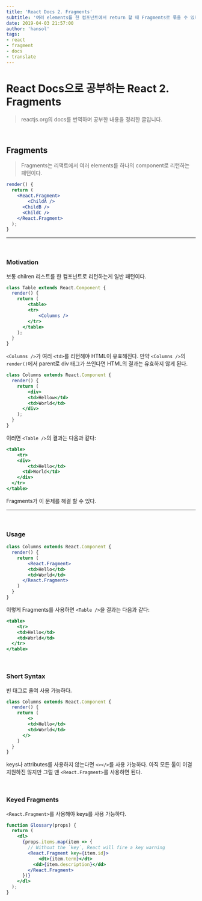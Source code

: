 ```yaml
---
title: 'React Docs 2. Fragments'
subtitle: '여러 elements를 한 컴포넌트에서 return 할 때 Fragments로 묶을 수 있다'
date: 2019-04-03 21:57:00
author: 'hansol'
tags:
- react
- fragment
- docs
- translate
---
```


# React Docs으로 공부하는 React 2. Fragments

> reactjs.org의 docs를 번역하며 공부한 내용을 정리한 글입니다.

<br />

## Fragments

> Fragments는 리액트에서 여러 elements를 하나의 component로 리턴하는 패턴이다.

```jsx
render() {
  return (
  	<React.Fragment>
    	<ChildA />
      <ChildB />
      <ChildC />
    </React.Fragment>
  );
}
```

---
<br />

### Motivation

보통 chilren 리스트를 한 컴포넌트로 리턴하는게 일반 패턴이다.

```jsx
class Table extends React.Component {
  render() {
    return (
    	<table>
      	<tr>
        	<Columns />
        </tr>
      </table>
    );
  }
}
```

`<Columns />`가 여러 `<td>`를 리턴해야  HTML이 유효해진다. 만약 `<Columns />`의 `render()`에서 parent로 div 태그가 쓰인다면 HTML의 결과는 유효하지 않게 된다.

```jsx
class Columns extends React.Component {
  render() {
    return (
    	<div>
      	<td>Hellow</td>
        <td>World</td>
      </div>
    );
  }
}
```

이러면 `<Table />`의 결과는 다음과 같다:

```jsx
<table>
	<tr>
  	<div>
    	<td>Hello</td>
      <td>World</td>
    </div>
  </tr>
</table>
```

Fragments가 이 문제를 해결 할 수 있다.

---
<br />

### Usage

```jsx
class Columns extends React.Component {
  render() {
    return (
    	<React.Fragment>
      	<td>Hello</td>
        <td>World</td>
      </React.Fragment>
    )
  }
}
```

이렇게 Fragments를 사용하면 `<Table />`을 결과는 다음과 같다:

```jsx
<table>
	<tr>
  	<td>Hello</td>
    <td>World</td>
  </tr>
</table>
```

<br />

### Short Syntax

빈 태그로 줄여 사용 가능하다.

```jsx
class Columns extends React.Component {
  render() {
    return (
    	<>
      	<td>Hello</td>
      	<td>World</td>
      </>
    )
  }
}
```

keys나 attributes를 사용하지 않는다면 `<></>`를 사용 가능하다. 아직 모든 툴이 이걸 지원하진 않지만 그럴 땐 `<React.Fragment>`를 사용하면 된다.

<br />

### Keyed Fragments

`<React.Fragment>`를 사용해야 keys를 사용 가능하다.

```jsx
function Glossary(props) {
  return (
  	<dl>
      {props.items.map(item => {
        // Without the `key`, React will fire a key warning
        <React.Fragment key={item.id}>
        	<dt>{item.term}</dt>
          <dd>{item.description}</dd>
        </React.Fragment>
      })}
    </dl>
  );
}
```

























